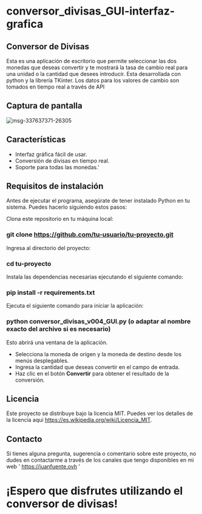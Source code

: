 # conversor_divisas_GUI-interfaz-grafica

## Conversor de Divisas
Esta es una aplicación de escritorio que permite seleccionar las dos monedas que deseas convertir y te mostrará la tasa de cambio real para una unidad o la cantidad que desees introducir. 
Esta desarrollada con python y la librería TKinter.
Los datos para los valores de cambio son tomados en tiempo real a través de API

## Captura de pantalla
![msg-337637371-26305](https://github.com/Juan-Fuente-T/conversor_divisas_GUI-interfaz-grafica-/assets/127140423/4e622d98-63ec-4540-b781-320233b78634)


## Características
 - Interfaz gráfica fácil de usar.
 - Conversión de divisas en tiempo real.
 - Soporte para todas las monedas.'

## Requisitos de instalación
Antes de ejecutar el programa, asegúrate de tener instalado Python en tu sistema. Puedes hacerlo siguiendo estos pasos:

Clona este repositorio en tu máquina local:
   ### git clone https://github.com/tu-usuario/tu-proyecto.git
Ingresa al directorio del proyecto:
   ### cd tu-proyecto
Instala las dependencias necesarias ejecutando el siguiente comando:
   ### pip install -r requirements.txt
Ejecuta el siguiente comando para iniciar la aplicación:
   ### python conversor_divisas_v004_GUI.py (o adaptar al nombre exacto del archivo si es necesario)
Esto abrirá una ventana de la aplicación.

  - Selecciona la moneda de origen y la moneda de destino desde los menús desplegables.
  - Ingresa la cantidad que deseas convertir en el campo de entrada.
  - Haz clic en el botón **Convertir** para obtener el resultado de la conversión.

## Licencia
Este proyecto se distribuye bajo la licencia MIT. Puedes ver los detalles de la licencia aqui https://es.wikipedia.org/wiki/Licencia_MIT.

## Contacto
Si tienes alguna pregunta, sugerencia o comentario sobre este proyecto, no dudes en contactarme a través de los canales que tengo disponibles en mi web ' https://juanfuente.ovh '

# ¡Espero que disfrutes utilizando el conversor de divisas!
